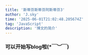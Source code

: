 ```yaml
---
title: '斯蒂芬斯蒂芬阿斯蒂芬3'
author: 'J.sky'
time: '2025-06-01T21:02:48.205674Z'
tag: 'JavaScript'
description: '博文的简介'
---
```



### 可以开始写blog啦(*￣︶￣)